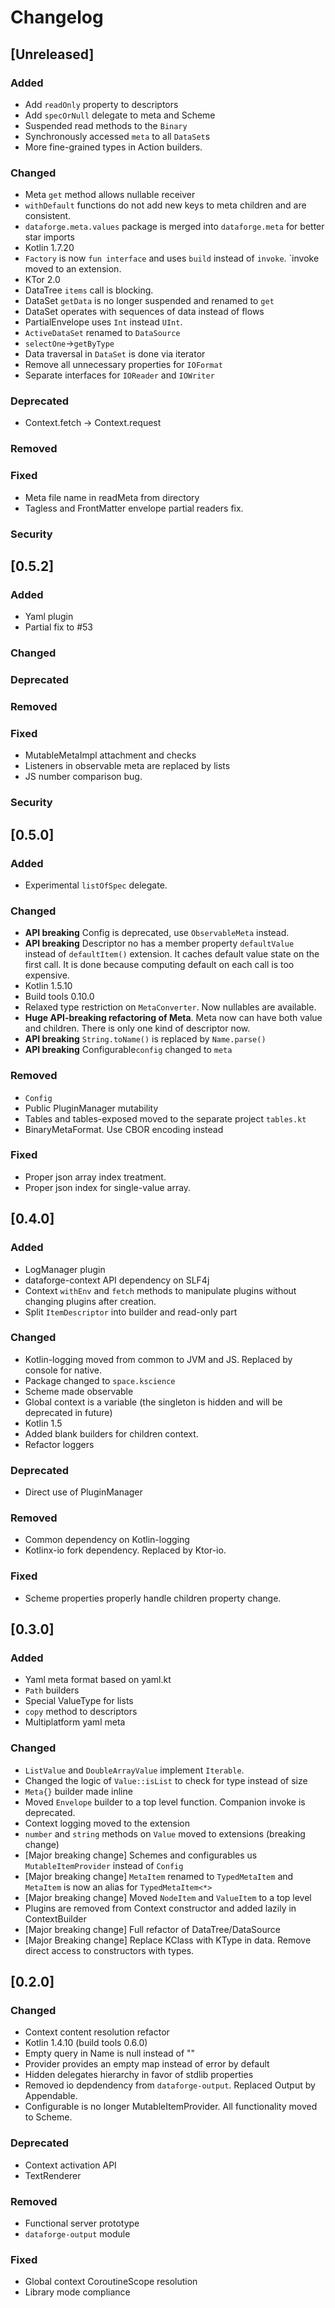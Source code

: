 # Changelog

## [Unreleased]
### Added
- Add `readOnly` property to descriptors
- Add `specOrNull` delegate to meta and Scheme
- Suspended read methods to the `Binary`
- Synchronously accessed `meta` to all `DataSet`s
- More fine-grained types in Action builders.

### Changed
- Meta `get` method allows nullable receiver
- `withDefault` functions do not add new keys to meta children and are consistent.
- `dataforge.meta.values` package is merged into `dataforge.meta` for better star imports
- Kotlin 1.7.20
- `Factory` is now `fun interface` and uses `build` instead of `invoke`. `invoke moved to an extension.
- KTor 2.0
- DataTree `items` call is blocking.
- DataSet `getData` is no longer suspended and renamed to `get`
- DataSet operates with sequences of data instead of flows
- PartialEnvelope uses `Int` instead `UInt`.
- `ActiveDataSet` renamed to `DataSource`
- `selectOne`->`getByType`
- Data traversal in `DataSet` is done via iterator
- Remove all unnecessary properties for `IOFormat`
- Separate interfaces for `IOReader` and `IOWriter`

### Deprecated
- Context.fetch -> Context.request

### Removed

### Fixed
- Meta file name in readMeta from directory
- Tagless and FrontMatter envelope partial readers fix.

### Security

## [0.5.2]
### Added
- Yaml plugin
- Partial fix to #53


### Changed

### Deprecated

### Removed

### Fixed
- MutableMetaImpl attachment and checks
- Listeners in observable meta are replaced by lists
- JS number comparison bug.


### Security

## [0.5.0]
### Added
- Experimental `listOfSpec` delegate.


### Changed
- **API breaking** Config is deprecated, use `ObservableMeta` instead.
- **API breaking** Descriptor no has a member property `defaultValue` instead of `defaultItem()` extension. It caches default value state on the first call. It is done because computing default on each call is too expensive.
- Kotlin 1.5.10
- Build tools 0.10.0
- Relaxed type restriction on `MetaConverter`. Now nullables are available.
- **Huge API-breaking refactoring of Meta**. Meta now can have both value and children. There is only one kind of descriptor now.
- **API breaking** `String.toName()` is replaced by `Name.parse()`
- **API breaking** Configurable`config` changed to `meta`


### Removed
- `Config`
- Public PluginManager mutability
- Tables and tables-exposed moved to the separate project `tables.kt`
- BinaryMetaFormat. Use CBOR encoding instead


### Fixed
- Proper json array index treatment.
- Proper json index for single-value array.

## [0.4.0]
### Added
- LogManager plugin
- dataforge-context API dependency on SLF4j
- Context `withEnv` and `fetch` methods to manipulate plugins without changing plugins after creation.
- Split `ItemDescriptor` into builder and read-only part


### Changed
- Kotlin-logging moved from common to JVM and JS. Replaced by console for native.
- Package changed to `space.kscience`
- Scheme made observable
- Global context is a variable (the singleton is hidden and will be deprecated in future)
- Kotlin 1.5
- Added blank builders for children context.
- Refactor loggers


### Deprecated
- Direct use of PluginManager


### Removed
- Common dependency on Kotlin-logging
- Kotlinx-io fork dependency. Replaced by Ktor-io.


### Fixed
- Scheme properties properly handle children property change.

## [0.3.0]
### Added
- Yaml meta format based on yaml.kt
- `Path` builders
- Special ValueType for lists
- `copy` method to descriptors
- Multiplatform yaml meta


### Changed
- `ListValue` and `DoubleArrayValue` implement `Iterable`.
- Changed the logic of `Value::isList` to check for type instead of size
- `Meta{}` builder made inline
- Moved `Envelope` builder to a top level function. Companion invoke is deprecated.
- Context logging moved to the extension
- `number` and `string` methods on `Value` moved to extensions (breaking change)
- \[Major breaking change\] Schemes and configurables us `MutableItemProvider` instead of `Config`
- \[Major breaking change\] `MetaItem` renamed to `TypedMetaItem` and `MetaItem` is now an alias for `TypedMetaItem<*>`
- \[Major breaking change\] Moved `NodeItem` and `ValueItem` to a top level
- Plugins are removed from Context constructor and added lazily in ContextBuilder
- \[Major breaking change\] Full refactor of DataTree/DataSource
- \[Major Breaking change\] Replace KClass with KType in data. Remove direct access to constructors with types.

## [0.2.0]
### Changed
- Context content resolution refactor
- Kotlin 1.4.10 (build tools 0.6.0)
- Empty query in Name is null instead of ""
- Provider provides an empty map instead of error by default
- Hidden delegates hierarchy in favor of stdlib properties
- Removed io depdendency from `dataforge-output`. Replaced Output by Appendable.
- Configurable is no longer MutableItemProvider. All functionality moved to Scheme.


### Deprecated
- Context activation API
- TextRenderer


### Removed
- Functional server prototype
- `dataforge-output` module


### Fixed
- Global context CoroutineScope resolution
- Library mode compliance